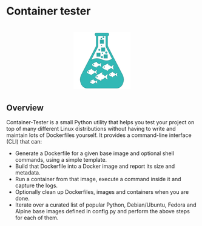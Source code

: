 # Container tester

<h1 align="center">
	<img
        height="150"
		alt="narwhals_small"
		src="./logo.png">
</h1>

## Overview

Container-Tester is a small Python utility that helps you test your project on top of many different Linux distributions without having to write and maintain lots of Dockerfiles yourself. It provides a command-line interface (CLI) that can:

* Generate a Dockerfile for a given base image and optional shell commands, using a simple template.
* Build that Dockerfile into a Docker image and report its size and metadata.
* Run a container from that image, execute a command inside it and capture the logs.
* Optionally clean up Dockerfiles, images and containers when you are done.
* Iterate over a curated list of popular Python, Debian/Ubuntu, Fedora and Alpine base images defined in config.py and perform the above steps for each of them.
